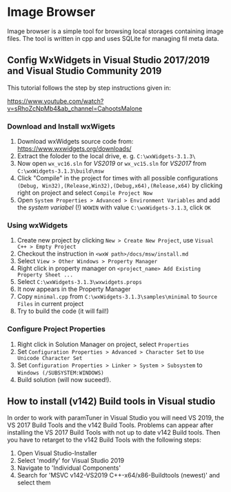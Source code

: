 # Image Browser

Image browser is a simple tool for browsing local storages containing image files.
The tool is written in cpp and uses SQLite for managing fil meta data.

## Config WxWidgets in Visual Studio 2017/2019 and Visual Studio Community 2019

This tutorial follows the step by step instructions given in:

https://www.youtube.com/watch?v=sRhoZcNpMb4&ab_channel=CahootsMalone

### Download and Install wxWigets

1. Download wxWidgets source code from: https://www.wxwidgets.org/downloads/
1. Extract the foloder to the local drive, e. g. `C:\wxWidgets-3.1.3\`
1. Now open `wx_vc16.sln` for *VS2019* or `wx_vc15.sln` for *VS2017* from `C:\wxWidgets-3.1.3\build\msw`
1. Click "Compile" in the project for times with all possible configurations `(Debug, Win32),(Release,Win32),(Debug,x64),(Release,x64)` by clicking right on project and select `Compile Project Now`
1. Open `System Properties > Advanced > Environment Variables` and add the *system variabel* (!) `WXWIN` with value `C:\wxWidgets-3.1.3`, click `OK`

### Using wxWidgets

1. Create new project by clicking `New > Create New Project`, use `Visual C++ > Empty Project`
1. Checkout the instruction in `<wxW path>/docs/msw/install.md`
1. Select `View > Other Windows > Property Manager`
1. Right click in property manager on `<project_name> Add Existing Property Sheet ...`
1. Select `C:\wxWidgets-3.1.3\wxwidgets.props`
1. It now appears in the Property Manager
1. Copy `minimal.cpp` from `C:\wxWidgets-3.1.3\samples\minimal` to `Source Files` in current project
1. Try to build the code (it will fail!)

### Configure Project Properties

1. Right click in Solution Manager on project, select `Properties`
1. Set `Configuration Properties > Advanced > Character Set` to `Use Unicode Character Set`
1. Set `Configuration Properties > Linker > System > Subsystem` to `Windows (/SUBSYSTEM:WINDOWS)`
1. Build solution (will now suceed!).

## How to install (v142) Build tools in Visual studio

In order to work with paramTuner in Visual Studio you will need VS 2019, the VS 2017 Build Tools and the v142 Build Tools. Problems can appear after installing the VS 2017 Build Tools with not up to date v142 Build tools. Then you have to retarget to the v142 Build Tools with the following steps:

1. Open Visual Studio-Installer
1. Select 'modify' for Visual Studio 2019
1. Navigate to 'Individual Components'
1. Search for 'MSVC v142-VS2019 C++-x64/x86-Buildtools (newest)' and select them
